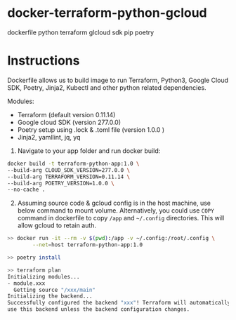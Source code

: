 # docker-terraform-python-gcloud
dockerfile python terraform glcloud sdk pip poetry


# Instructions

Dockerfile allows us to build image to run Terraform, Python3, Google Cloud SDK, Poetry, Jinja2, Kubectl and other python related dependencies. 

Modules:
- Terraform (default version 0.11.14)
- Google cloud SDK (version 277.0.0)
- Poetry setup using .lock & .toml file (version 1.0.0 )
- Jinja2, yamllint, jq, yq

1. Navigate to your app folder and run docker build:

```bash
docker build -t terraform-python-app:1.0 \
--build-arg CLOUD_SDK_VERSION=277.0.0 \
--build-arg TERRAFORM_VERSION=0.11.14 \
--build-arg POETRY_VERSION=1.0.0 \
--no-cache .
```

2. Assuming source code & gcloud config is in the host machine, use below command to mount volume. 
Alternatively, you could use `COPY` command in dockerfile to copy `/app` and `~/.config` directories. This will allow gcloud to retain auth.

```bash
>> docker run -it --rm -v $(pwd):/app -v ~/.config:/root/.config \
        --net=host terraform-python-app:1.0

>> poetry install

>> terraform plan
Initializing modules...
- module.xxx
  Getting source "/xxx/main"
Initializing the backend...
Successfully configured the backend "xxx"! Terraform will automatically
use this backend unless the backend configuration changes.
```
